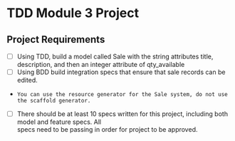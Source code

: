 # TDD Module 3 Project

## Project Requirements
 * [ ] Using TDD, build a model called Sale with the string attributes title, description, 
       and then an integer attribute of qty_available
 * [ ] Using BDD build integration specs that ensure that sale records can be edited.
 *     You can use the resource generator for the Sale system, do not use the scaffold generator.
 * [ ] There should be at least 10 specs written for this project, including both model and feature specs. All 			  
       specs need to be passing in order for project to be approved.
